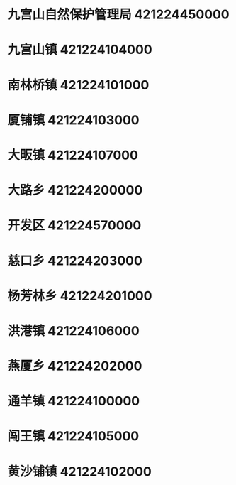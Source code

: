 # 九宫山自然保护管理局 421224450000
# 九宫山镇 421224104000
# 南林桥镇 421224101000
# 厦铺镇 421224103000
# 大畈镇 421224107000
# 大路乡 421224200000
# 开发区 421224570000
# 慈口乡 421224203000
# 杨芳林乡 421224201000
# 洪港镇 421224106000
# 燕厦乡 421224202000
# 通羊镇 421224100000
# 闯王镇 421224105000
# 黄沙铺镇 421224102000
